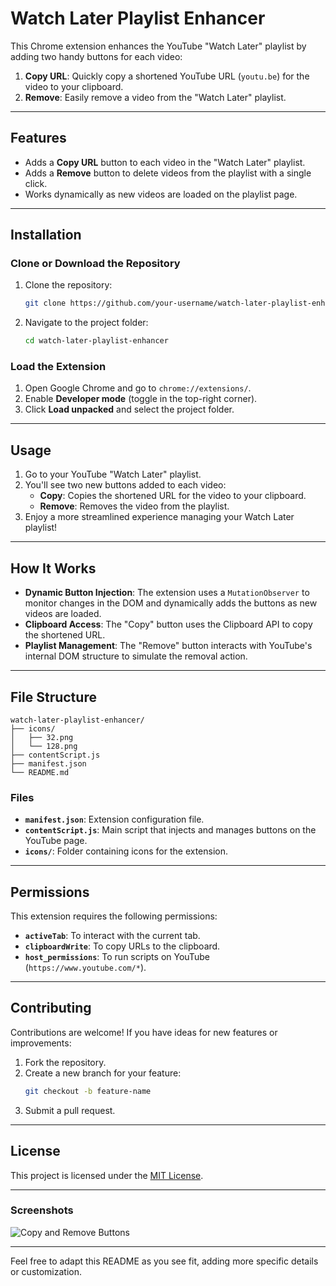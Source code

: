 # Watch Later Playlist Enhancer

This Chrome extension enhances the YouTube "Watch Later" playlist by adding two handy buttons for each video:
1. **Copy URL**: Quickly copy a shortened YouTube URL (`youtu.be`) for the video to your clipboard.
2. **Remove**: Easily remove a video from the "Watch Later" playlist.

---

## Features

- Adds a **Copy URL** button to each video in the "Watch Later" playlist.
- Adds a **Remove** button to delete videos from the playlist with a single click.
- Works dynamically as new videos are loaded on the playlist page.

---

## Installation

### Clone or Download the Repository
1. Clone the repository:
   ```bash
   git clone https://github.com/your-username/watch-later-playlist-enhancer.git
   ```
2. Navigate to the project folder:
   ```bash
   cd watch-later-playlist-enhancer
   ```

### Load the Extension
1. Open Google Chrome and go to `chrome://extensions/`.
2. Enable **Developer mode** (toggle in the top-right corner).
3. Click **Load unpacked** and select the project folder.

---

## Usage

1. Go to your YouTube "Watch Later" playlist.
2. You'll see two new buttons added to each video:
   - **Copy**: Copies the shortened URL for the video to your clipboard.
   - **Remove**: Removes the video from the playlist.
3. Enjoy a more streamlined experience managing your Watch Later playlist!

---

## How It Works

- **Dynamic Button Injection**: The extension uses a `MutationObserver` to monitor changes in the DOM and dynamically adds the buttons as new videos are loaded.
- **Clipboard Access**: The "Copy" button uses the Clipboard API to copy the shortened URL.
- **Playlist Management**: The "Remove" button interacts with YouTube's internal DOM structure to simulate the removal action.

---

## File Structure

```
watch-later-playlist-enhancer/
├── icons/
│   ├── 32.png
│   └── 128.png
├── contentScript.js
├── manifest.json
└── README.md
```

### Files
- **`manifest.json`**: Extension configuration file.
- **`contentScript.js`**: Main script that injects and manages buttons on the YouTube page.
- **`icons/`**: Folder containing icons for the extension.

---

## Permissions

This extension requires the following permissions:
- **`activeTab`**: To interact with the current tab.
- **`clipboardWrite`**: To copy URLs to the clipboard.
- **`host_permissions`**: To run scripts on YouTube (`https://www.youtube.com/*`).

---

## Contributing

Contributions are welcome! If you have ideas for new features or improvements:
1. Fork the repository.
2. Create a new branch for your feature:
   ```bash
   git checkout -b feature-name
   ```
3. Submit a pull request.

---

## License

This project is licensed under the [MIT License](LICENSE).

---

### Screenshots

![Copy and Remove Buttons](https://via.placeholder.com/800x400.png?text=Add+Your+Screenshots+Here)

---

Feel free to adapt this README as you see fit, adding more specific details or customization.